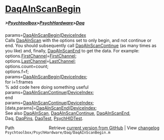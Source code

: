 # [DaqAInScanBegin](DaqAInScanBegin)
##### >[Psychtoolbox](Psychtoolbox)>[PsychHardware](PsychHardware)>[Daq](Daq)

params=[DaqAInScanBegin](DaqAInScanBegin)[(DeviceIndex]((DeviceIndex),options)  
Calls [DaqAInScan](DaqAInScan) with the options set to only begin, and not continue or  
end. You should subsequently call [DaqAInScanContinue](DaqAInScanContinue) (as many times as  
you like) and, finally, [DaqAInScanEnd](DaqAInScanEnd) to get the data. For example:  
    options.[FirstChannel](FirstChannel)=[FirstChannel](FirstChannel);  
    options.[LastChannel](LastChannel)=[LastChannel](LastChannel);  
    options.count=count;  
    options.f=f;  
    params=[DaqAInScanBegin](DaqAInScanBegin)[(DeviceIndex]((DeviceIndex),options);  
    for i=1:frames  
        % add code here doing something useful  
        params=[DaqAInScanContinue](DaqAInScanContinue)[(DeviceIndex]((DeviceIndex),options);  
    end  
    params=[DaqAInScanContinue](DaqAInScanContinue)[(DeviceIndex]((DeviceIndex),options);  
    [data,params]=[DaqAInScanEnd](DaqAInScanEnd)[(DeviceIndex]((DeviceIndex),options);  
See also [DaqAInScan](DaqAInScan), [DaqAInScanContinue](DaqAInScanContinue), [DaqAInScanEnd](DaqAInScanEnd),  
Daq, [DaqPins](DaqPins), [DaqTest](DaqTest), [PsychHIDTest](PsychHIDTest).  




<div class="code_header" style="text-align:right;">
  <span style="float:left;">Path&nbsp;&nbsp;</span> <span class="counter">Retrieve <a href=
  "https://raw.github.com/Psychtoolbox-3/Psychtoolbox-3/beta/Psychtoolbox/PsychHardware/Daq/DaqAInScanBegin.m">current version from GitHub</a> | View <a href=
  "https://github.com/Psychtoolbox-3/Psychtoolbox-3/commits/beta/Psychtoolbox/PsychHardware/Daq/DaqAInScanBegin.m">changelog</a></span>
</div>
<div class="code">
  <code>Psychtoolbox/PsychHardware/Daq/DaqAInScanBegin.m</code>
</div>

